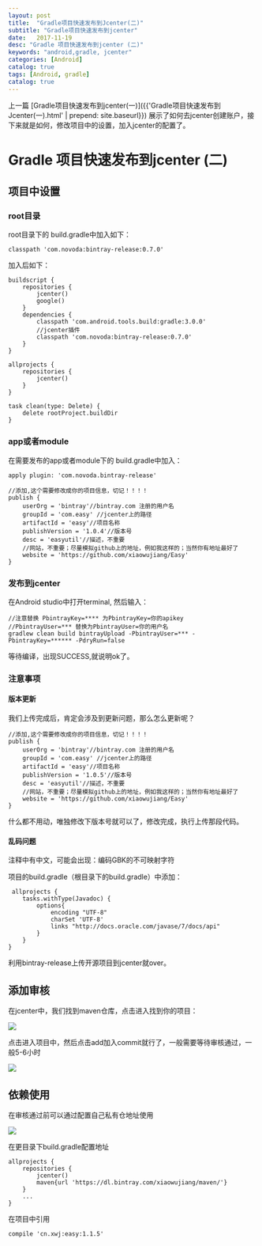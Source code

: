 ```yaml
---
layout: post
title:  "Gradle项目快速发布到Jcenter(二)"
subtitle: "Gradle项目快速发布到jcenter"
date:   2017-11-19
desc: "Gradle 项目快速发布到jcenter (二)"
keywords: "android,gradle, jcenter"
categories: [Android]
catalog: true
tags: [Android, gradle]
catalog: true
---
```


上一篇 [Gradle项目快速发布到jcenter(一)]({{'Gradle项目快速发布到Jcenter(一).html' | prepend: site.baseurl}}) 展示了如何去jcenter创建账户，接下来就是如何，修改项目中的设置，加入jcenter的配置了。

# Gradle 项目快速发布到jcenter (二)

## 项目中设置

### root目录 

root目录下的 build.gradle中加入如下：
 
	classpath 'com.novoda:bintray-release:0.7.0'

 加入后如下：
		
	buildscript {
	    repositories {
	        jcenter()
	        google()
	    }
	    dependencies {
	        classpath 'com.android.tools.build:gradle:3.0.0'
			//jcenter插件
	        classpath 'com.novoda:bintray-release:0.7.0'
	    }
	}
	
	allprojects {
	    repositories {
	        jcenter()
	    }
	}
	
	task clean(type: Delete) {
	    delete rootProject.buildDir
	}

### app或者module

在需要发布的app或者module下的 build.gradle中加入：


	apply plugin: 'com.novoda.bintray-release'
	
	//添加,这个需要修改成你的项目信息，切记！！！！
	publish {
	    userOrg = 'bintray'//bintray.com 注册的用户名
	    groupId = 'com.easy' //jcenter上的路径
	    artifactId = 'easy'//项目名称
	    publishVersion = '1.0.4'//版本号
	    desc = 'easyutil'//描述，不重要
		//网站，不重要；尽量模拟github上的地址，例如我这样的；当然你有地址最好了
	    website = 'https://github.com/xiaowujiang/Easy'
	}
	
### 发布到jcenter

在Android studio中打开terminal, 然后输入：

	//注意替换 PbintrayKey=**** 为PbintrayKey=你的apikey
	//PbintrayUser=*** 替换为PbintrayUser=你的用户名
 	gradlew clean build bintrayUpload -PbintrayUser=*** -PbintrayKey=****** -PdryRun=false

等待编译，出现SUCCESS,就说明ok了。

### 注意事项

#### 版本更新

我们上传完成后，肯定会涉及到更新问题，那么怎么更新呢？

	//添加,这个需要修改成你的项目信息，切记！！！！
	publish {
	    userOrg = 'bintray'//bintray.com 注册的用户名
	    groupId = 'com.easy' //jcenter上的路径
	    artifactId = 'easy'//项目名称
	    publishVersion = '1.0.5'//版本号
	    desc = 'easyutil'//描述，不重要
	    //网站，不重要；尽量模拟github上的地址，例如我这样的；当然你有地址最好了
	    website = 'https://github.com/xiaowujiang/Easy'
	}

什么都不用动，唯独修改下版本号就可以了，修改完成，执行上传那段代码。

#### 乱码问题

注释中有中文，可能会出现：编码GBK的不可映射字符

项目的build.gradle（根目录下的build.gradle）中添加：

	 allprojects {
	    tasks.withType(Javadoc) {
	        options{
	            encoding "UTF-8"
	            charSet 'UTF-8'
	            links "http://docs.oracle.com/javase/7/docs/api"
	        }
	    }
	}

利用bintray-release上传开源项目到jcenter就over。


## 添加审核

在jcenter中，我们找到maven仓库，点击进入找到你的项目：

<img src="{{ 'jcenter下的包.png' | prepend: site.img_path | prepend: site.baseurl}} "/>

点击进入项目中，然后点击add加入commit就行了，一般需要等待审核通过，一般5-6小时

<img src="{{'jcenter-加入审核.png' | prepend: site.img_path | prepend: site.baseurl}}"/>

## 依赖使用

在审核通过前可以通过配置自己私有仓地址使用

<img src="{{'jcenter依赖使用.png' | prepend: site.img_path | prepend: site.baseurl}}"/>

在更目录下build.gradle配置地址

	allprojects {
	    repositories {
	        jcenter()
	        maven{url 'https://dl.bintray.com/xiaowujiang/maven/'}
	    }
	    ...
	}

在项目中引用

	compile 'cn.xwj:easy:1.1.5'